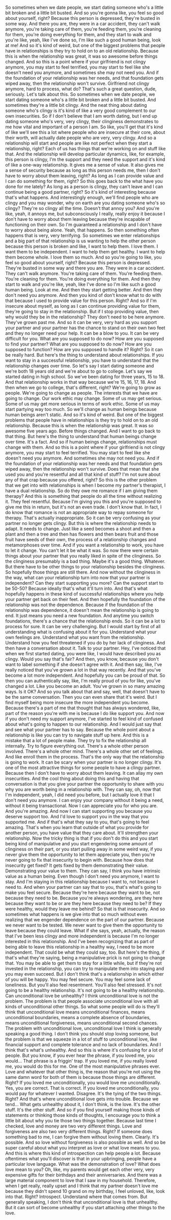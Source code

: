  So sometimes when we date people, we start dating someone who's a little bit broken and a little bit busted. And so you're gonna like, you feel so good about yourself, right? Because this person is depressed, they're busted in some way. And there you are, they were in a car accident, they can't walk anymore, you're taking care of them, you're feeding them, you're cleaning for them, you're doing everything for them, and they start to walk and you're like, yeah, like I've done so, I'm like such a good human being, look at me! And so it's kind of weird, but one of the biggest problems that people have in relationships is they try to hold on to an old relationship. Because this is when the relationship was great, it was so awesome before things changed. And so this is a point where if your girlfriend is not clingy anymore, you may start to feel terrified, you may start to feel like she doesn't need you anymore, and sometimes she may not need you. And if the foundation of your relationship was her needs, and that foundation gets wiped away, then the relationship won't survive. Girlfriend not clingy anymore, hard to process, what do? That's such a great question, dude, seriously. Let's talk about this. So sometimes when we date people, we start dating someone who's a little bit broken and a little bit busted. And sometimes they're a little bit clingy. And the neat thing about dating someone who's clingy is it's kind of like a very good complement to our own insecurities. So if I don't believe that I am worth dating, but I end up dating someone who's very, very clingy, their clinginess demonstrates to me how vital and important of a person I am. So like, you'll get that it's kind of like we'll see this a lot where people who are insecure at their core, about their worth, will actually date people who are very, very clingy. And so a relationship will start and people are like not perfect when they start a relationship, right? Each of us has things that we're working on and stuff like that. And the relationship will develop particular dynamics, like, for example, this person is clingy, I'm the support and they need the support and it's kind of like a one-way relationship. It gives me a sense of value. It also gives me a sense of security because as long as this person needs me, then I don't have to worry about them leaving, right? As long as I can provide value and I can do something for them, right? So this goes back to the what have you done for me lately? As long as a person is clingy, they can't leave and I can continue being a good partner, right? So it's kind of interesting because that's what happens. And interestingly enough, we'll find people who are clingy and you may wonder, why on earth are you dating someone who's so clingy? They're so clingy all the time. Doesn't that annoy you? And you're like, yeah, it annoys me, but subconsciously I really, really enjoy it because I don't have to worry about them leaving because they're incapable of functioning on their own. So I'm guaranteed a relationship and I don't have to worry about being alone. Yeah, that happens. So then something often happens that is very, very terrifying. So sometimes we enter relationships and a big part of that relationship is us wanting to help the other person because this person is broken and like, I want to help them. I love them. I want them to be independent. I want to help them get healthy. I want to help them become whole. I love them so much. And so you're going to like, you feel so good about yourself, right? Because this person is depressed. They're busted in some way and there you are. They were in a car accident. They can't walk anymore. You're taking care of them. You're feeding them. You're cleaning for them. You're doing everything for them. And then they start to walk and you're like, yeah, like I've done so I'm like such a good human being. Look at me. And then they start getting better. And then they don't need you anymore. And then you kind of don't know what to do with that because I used to provide value for this person. Right? And so if I'm insecure about myself, as long as I can continue providing value for them, they're going to stay in the relationship. But if I stop providing value, then why would they be in the relationship? They don't need to be here anymore. They've grown past me. And so it can be very, very hard as you support your partner and your partner has the chance to stand on their own two feet and they no longer need your help. It can be a blow to you. It can be very difficult for you. What are you supposed to do now? How are you supposed to find your partner? What are you supposed to do now? How are you supposed to function? How are you supposed to handle it? Right? So it can be really hard. But here's the thing to understand about relationships. If you want to stay in a successful relationship, you have to understand that the relationship changes over time. So let's say I start dating someone and we're both 18 years old and we're about to go to college. Let's say we started dating in high school. So we've been dating for three years, 15 to 18. And that relationship works in that way because we're 15, 16, 17, 18. And then when we go to college, that's different, right? We're going to grow as people. We're going to change as people. The interests that we have are going to change. Our work ethic may change. Some of us may get serious. Some of us may get more serious in terms of work ethic. Some of us may start partying way too much. So we'll change as human beings because human beings aren't static. And so it's kind of weird. But one of the biggest problems that people have in relationships is they try to hold on to an old relationship. Because this is when the relationship was great. It was so awesome five years ago. Before things changed. And I want to go back to that thing. But here's the thing to understand that human beings change over time. It's a fact. And so if human beings change, relationships must change with them. And so this is a point where if your girlfriend is not clingy anymore, you may start to feel terrified. You may start to feel like she doesn't need you anymore. And sometimes she may not need you. And if the foundation of your relationship was her needs and that foundation gets wiped away, then the relationship won't survive. Does that mean that she used you and you're resentful and all that kind of stuff? I'm not sure about any of that crap because you offered, right? So this is the other problem that we get into with relationships is when I become my partner's therapist, I have a dual relationship. So do they owe me romance if I am giving them therapy? And this is something that people do all the time without realizing it. They feel resentful. Because I'm giving you this and you're supposed to give me this in return, but it's not an even trade. I don't know that. In fact, I do know that romance is not an appropriate way to repay someone for therapy. That's actually inappropriate. So it can be very confusing as your partner no longer gets clingy. But this is where the relationship needs to adapt. It needs to change. Just like a seed becomes a shoot and then a plant and then a tree and then has flowers and then bears fruit and those fruit have seeds of their own, the process of a relationship changes and metamorphoses over time. And if you want a relationship to work, you have to let it change. You can't let it be what it was. So now there were certain things about your partner that you really liked in spite of the clinginess. So the clinginess presumably is a bad thing. Maybe it's a good thing. Whatever. But there have to be other things to your relationship besides the clinginess. So hopefully those things are still there. And now without the clinginess in the way, what can your relationship turn into now that your partner is independent? Can they start supporting you more? Can the support start to be 50-50? Because ideally that's what it'll turn into. And that's what hopefully happens in these kind of successful relationships where you help your partner get back on their feet. And then hopefully the foundation of the relationship was not the dependence. Because if the foundation of the relationship was dependence, it doesn't mean the relationship is going to end. It just means you need a new foundation. And anytime you switch foundations, there's a chance that the relationship ends. So it can be a lot to process for sure. It can be very challenging. But I would start by first of all understanding what is confusing about it for you. Understand what your own feelings are. Understand what you want from the relationship. Understand how you feel threatened if you do by her lack of clinginess. And then have a conversation about it. Talk to your partner. Hey, I've noticed that when we first started dating, you were like, I would have described you as clingy. Would you say that's fair? And then, you know, because you don't want to label something if she doesn't agree with it. And then say, like, I've really noticed that you've grown a lot in that way recently. And that you've become a lot more independent. And hopefully you can be proud of that. So then you can authentically say, like, I'm really proud of you for like, you've changed a lot. Like you become an adult. You've grown in so many amazing ways. Is it OK? And so you talk about that and say, well, that doesn't have to be the same conversation. Then you can even share that it's weird. But I find myself being more insecure the more independent you become. Because there's a part of me that thought that has always wondered, like, part of the reason you're with me is because I do like support you. And now if you don't need my support anymore, I've started to feel kind of confused about what's going to happen to our relationship. And I would just say that and see what your partner has to say. Because the whole point about a relationship is like you can try to navigate stuff up here. And this is a mistake that a lot of people make. They try to fix the relationship all internally. Try to figure everything out. There's a whole other person involved. There's a whole other mind. There's a whole other set of feelings. And like enroll them in the process. That's the only way that the relationship is going to work. It can be scary when your partner is no longer clingy. It's one of the most attractive things for some people to have a clingy partner. Because then I don't have to worry about them leaving. It can allay my own insecurities. And the cool thing about doing this and having that conversation is that you give your partner the opportunity to share with you why you are worth being in a relationship with. They can say, oh, now that I'm independent, yeah, I did need you before, but I actually love it that I don't need you anymore. I can enjoy your company without it being a need, without it being transactional. Now I can appreciate you for who you are. And you're amazing. And now I can start supporting you because you deserve support too. And I'd love to support you in the way that you supported me. And if that's what they say to you, that's going to feel amazing. That's when you learn that outside of what you provide for another person, you have value that they care about. It'll strengthen your relationship. Now the tricky thing is that if you don't do this and you start being kind of manipulative and you start engendering some amount of clinginess on their part, or you start pulling away in some weird way, if you never give them the opportunity to let them appreciate you, then you're never going to fix that insecurity to begin with. Because how does that insecurity get fixed? It gets fixed by them demonstrating their value. Demonstrating your value to them. They can say, I think you have intrinsic value as a human being. Even though I don't need you anymore, I want to stay. And I'm staying in this relationship because I want to, not because I need to. And when your partner can say that to you, that's what's going to make you feel secure. Because they're here because they want to be, not because they need to be. Because you're always wondering, are they here because they want to be or are they here because they need to be? If they were healthy, would they leave me behind? So that is that insecurity. And so sometimes what happens is we give into that so much without even realizing that we engender dependence on the part of our partner. Because we never want to be tested. We never want to give them the opportunity to leave because they could leave. What if she says, yeah, actually, the reason that I've been less clingy and more independent is because I'm no longer interested in this relationship. And I've been recognizing that as part of being able to leave this relationship in a healthy way, I need to be more independent. That could be what they could say, too. But here's the thing, if that's what they're saying, being a manipulative prick is not going to change that. You may be able to get them to stay for a little while, but if they're not invested in the relationship, you can try to manipulate them into staying and you may even succeed. But I don't think that's a relationship in which either of you will be happy. You may feel secure. You may feel some lack of loneliness. But you'll also feel resentment. You'll also feel stressed. It's not going to be a healthy relationship. It's not going to be a healthy relationship. Can unconditional love be unhealthy? I think unconditional love is not the problem. The problem is that people associate unconditional love with all kinds of unconditional other things. So what some people will do is they'll think that unconditional love means unconditional finances, means unconditional boundaries, means a complete absence of boundaries, means unconditional forgiveness, means unconditional second chances. The problem with unconditional love, unconditional love I think is generally speaking a good thing. I don't think you should stop loving someone, but the problem is that we squeeze in a lot of stuff to unconditional love, like financial support and complete tolerance and no lack of boundaries. And I think that's what's unhealthy. And so this is where it's confusing for a lot of people. But you know, if you ever hear the phrase, if you loved me, you would... That phrase is a friggin' trap. If you loved me, if you really loved me, you would do this for me. One of the most manipulative phrases ever. Love and whatever that other thing is, the reason that you're not using the same damn word for both of them is because those things are different. Right? If you loved me unconditionally, you would love me unconditionally. Yes, you are correct. That is correct. If you loved me unconditionally, you would pay for whatever I wanted. Disagree. It's the tying of the two things. Right? And that's where unconditional love gets into trouble. Because we tend... What gets unhealthy about it, I don't think, is the love. It's the other stuff. It's the other stuff. And so if you find yourself making those kinds of statements or thinking those kinds of thoughts, I encourage you to think a little bit about why you tie those two things together. Because last time I checked, love and money are two very different things. Love and forgiveness are also two very different things. Right? If someone does something bad to me, I can forgive them without loving them. Clearly. It's possible. And so love without forgiveness is also possible as well. And so be super careful about what you interpret as love or what love means to you. And this is where this kind of introspection can help people a lot. Because oftentimes what you'll discover is that in your upbringing, people have a particular love language. What was the demonstration of love? What does love mean to you? Oh, like, my parents would get each other very, very expensive gifts for their birthdays and their anniversaries. And there was a large material component to love that I saw in my household. Therefore, when I get really, really upset and I think that my partner doesn't love me because they didn't spend 10 grand on my birthday, I feel unloved, like, look into that. Right? Introspect. Understand where that comes from. But generally speaking, I don't think that unconditional love is that unhealthy. But it can sort of become unhealthy if you start attaching other things to the love.